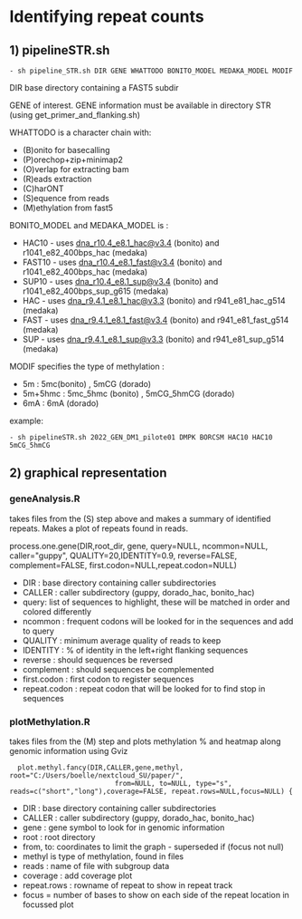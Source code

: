 # Identifying repeat counts 

## 1) pipelineSTR.sh
    - sh pipeline_STR.sh DIR GENE WHATTODO BONITO_MODEL MEDAKA_MODEL MODIF

DIR base directory containing a FAST5 subdir

GENE of interest. GENE information must be available in directory STR (using get_primer_and_flanking.sh)

WHATTODO is a character chain with:
- (B)onito for basecalling
- (P)orechop+zip+minimap2
- (O)verlap for extracting bam
- (R)eads extraction
- (C)harONT
- (S)equence from reads
- (M)ethylation from fast5

BONITO_MODEL and MEDAKA_MODEL is :
- HAC10 - uses dna_r10.4_e8.1_hac@v3.4 (bonito) and r1041_e82_400bps_hac (medaka)
- FAST10 - uses dna_r10.4_e8.1_fast@v3.4 (bonito) and r1041_e82_400bps_hac (medaka)
- SUP10 - uses dna_r10.4_e8.1_sup@v3.4 (bonito) and  r1041_e82_400bps_sup_g615 (medaka)
- HAC - uses dna_r9.4.1_e8.1_hac@v3.3 (bonito) and r941_e81_hac_g514 (medaka)
- FAST - uses dna_r9.4.1_e8.1_fast@v3.4 (bonito) and r941_e81_fast_g514 (medaka)
- SUP - uses dna_r9.4.1_e8.1_sup@v3.3 (bonito) and r941_e81_sup_g514 (medaka)

MODIF specifies the type of methylation :
-  5m : 5mc(bonito) , 5mCG (dorado)
-  5m+5hmc : 5mc_5hmc (bonito) , 5mCG_5hmCG (dorado)
-  6mA : 6mA (dorado)


example: 

    - sh pipelineSTR.sh 2022_GEN_DM1_pilote01 DMPK BORCSM HAC10 HAC10 5mCG_5hmCG

## 2) graphical representation

### geneAnalysis.R
takes files from the (S) step above and makes a summary of identified repeats. Makes a plot of repeats found in reads.

process.one.gene(DIR,root_dir, gene, query=NULL, ncommon=NULL, caller="guppy", QUALITY=20,IDENTITY=0.9, reverse=FALSE, complement=FALSE, first.codon=NULL,repeat.codon=NULL)
- DIR : base directory containing caller subdirectories
- CALLER : caller subdirectory (guppy, dorado_hac, bonito_hac)
- query: list of sequences to highlight, these will be matched in order and colored differently
- ncommon : frequent codons will be looked for in the sequences and add to query
- QUALITY : minimum average quality of reads to keep
- IDENTITY : % of identity in the left+right flanking sequences
- reverse : should sequences be reversed
- complement : should sequences be complemented
- first.codon : first codon to register sequences 
- repeat.codon : repeat codon that will be looked for to find stop in sequences

### plotMethylation.R
takes files from the (M) step and plots methylation % and heatmap along genomic information using Gviz

      plot.methyl.fancy(DIR,CALLER,gene,methyl, root="C:/Users/boelle/nextcloud_SU/paper/",
                              from=NULL, to=NULL, type="s", reads=c("short","long"),coverage=FALSE, repeat.rows=NULL,focus=NULL) {
- DIR : base directory containing caller subdirectories
- CALLER : caller subdirectory (guppy, dorado_hac, bonito_hac)
- gene : gene symbol to look for in genomic information
- root : root directory
- from, to: coordinates to limit the graph - superseded if (focus not null)
- methyl is type of methylation, found in files
- reads : name of file with subgroup data
- coverage : add coverage plot
- repeat.rows : rowname of repeat to show in repeat track
- focus = number of bases to show on each side of the repeat location in focussed plot
